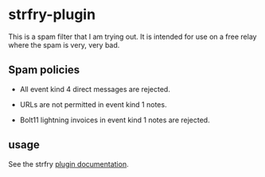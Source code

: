 # strfry-plugin

This is a spam filter that I am trying out. It is intended for use on a free relay where the spam is very, very bad.

## Spam policies

* All event kind 4 direct messages are rejected.

* URLs are not permitted in event kind 1 notes.

* Bolt11 lightning invoices in event kind 1 notes are rejected.

## usage

See the strfry [plugin documentation](https://github.com/hoytech/strfry/blob/master/docs/plugins.md).
